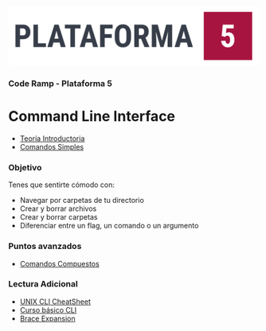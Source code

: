 
![Plataforma 5](./img/plataforma5.png)

### Code Ramp - Plataforma 5


# Command Line Interface

* [Teoría Introductoria](./intro)
* [Comandos Simples](./comandos)

### Objetivo

Tenes que sentirte cómodo con:

* Navegar por carpetas de tu directorio
* Crear y borrar archivos
* Crear y borrar carpetas
* Diferenciar entre un flag, un comando o un argumento

### Puntos avanzados

* [Comandos Compuestos](./compuestos)

### Lectura Adicional

* [UNIX CLI CheatSheet](https://en.wikipedia.org/wiki/List_of_Unix_commands)
* [Curso básico CLI](https://www.codecademy.com/learn/learn-the-command-line)
* [Brace Expansion](http://www.linuxjournal.com/article/7385)

